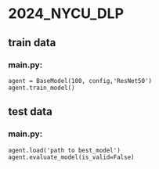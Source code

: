 # 2024_NYCU_DLP

## train data
### main.py:
    agent = BaseModel(100, config,'ResNet50')
    agent.train_model()

## test data
### main.py:
    agent.load('path to best_model')
    agent.evaluate_model(is_valid=False)